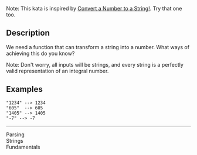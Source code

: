 <div class="description-content p-4">
<div class="markdown prose max-w-none mb-8" id="description"><p>Note: This kata is inspired by <a href="http://www.codewars.com/kata/convert-a-number-to-a-string/" data-turbolinks="false" target="_blank">Convert a Number to a String!</a>. Try that one too.</p>
<h2 id="description">Description</h2>
<p>We need a function that can transform a string into a number. What ways of achieving this do you know?</p>
<p>Note: Don't worry, all inputs will be strings, and every string is a perfectly valid representation of an integral number.</p>
<h2 id="examples">Examples</h2>
<pre><code>"1234" --&gt; 1234
"605"  --&gt; 605
"1405" --&gt; 1405
"-7" --&gt; -7
</code></pre>
</div>
<hr>
<div class="mt-4"><span><i class="icon-moon-tag "></i></span><div class="keyword-tag">Parsing</div><div class="keyword-tag">Strings</div><div class="keyword-tag">Fundamentals</div></div>
</div>
